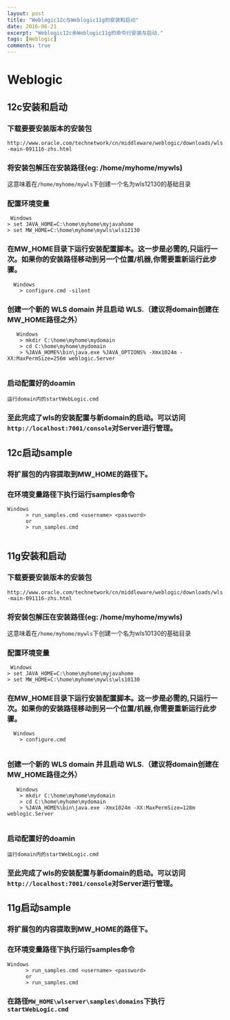 ```yaml
---
layout: post
title: "Weblogic12c与Weblogic11g的安装和启动"
date: 2016-06-21
excerpt: "Weblogic12c余Weblogic11g的命令行安装与启动."
tags: [Weblogic]
comments: true
---
```


# Weblogic
## 12c安装和启动
### 下载要要安装版本的安装包
`http://www.oracle.com/technetwork/cn/middleware/weblogic/downloads/wls-main-091116-zhs.html`
### 将安装包解压在安装路径(eg: /home/myhome/mywls)
这意味着在`/home/myhome/mywls`下创建一个名为wls12130的基础目录

### 配置环境变量

```
 Windows
> set JAVA_HOME=C:\home\myhome\myjavahome
> set MW_HOME=C:\home\myhome\mywls\wls12130

```
### 在MW_HOME目录下运行安装配置脚本。这一步是必需的,只运行一次。如果你的安装路径移动到另一个位置/机器,你需要重新运行此步骤。

```
  Windows
    > configure.cmd -silent
```
### 创建一个新的 WLS domain 并且启动 WLS.（建议将domain创建在MW_HOME路径之外）
```
   Windows
    > mkdir C:\home\myhome\mydomain
    > cd C:\home\myhome\mydomain
    > %JAVA_HOME%\bin\java.exe %JAVA_OPTIONS% -Xmx1024m -XX:MaxPermSize=256m weblogic.Server
    
```
### 启动配置好的doamin
`运行domain内的startWebLogic.cmd`
### 至此完成了wls的安装配置与新domain的启动。可以访问`http://localhost:7001/console`对Server进行管理。

## 12c启动sample
### 将扩展包的内容提取到MW_HOME的路径下。
### 在环境变量路径下执行运行samples命令
```
Windows
      > run_samples.cmd <username> <password>
      or
      > run_samples.cmd
      
```
## 11g安装和启动
### 下载要要安装版本的安装包
`http://www.oracle.com/technetwork/cn/middleware/weblogic/downloads/wls-main-091116-zhs.html`
### 将安装包解压在安装路径(eg: /home/myhome/mywls)

这意味着在`/home/myhome/mywls`下创建一个名为wls10130的基础目录

### 配置环境变量
```
 Windows
> set JAVA_HOME=C:\home\myhome\myjavahome
> set MW_HOME=C:\home\myhome\mywls\wls10130

```
### 在MW_HOME目录下运行安装配置脚本。这一步是必需的,只运行一次。如果你的安装路径移动到另一个位置/机器,你需要重新运行此步骤。
```
  Windows
    > configure.cmd
    
```
### 创建一个新的 WLS domain 并且启动 WLS.（建议将domain创建在MW_HOME路径之外）
```
   Windows
    > mkdir C:\home\myhome\mydomain
    > cd C:\home\myhome\mydomain
    > %JAVA_HOME%\bin\java.exe -Xmx1024m -XX:MaxPermSize=128m weblogic.Server
    
```
### 启动配置好的doamin
`运行domain内的startWebLogic.cmd`
### 至此完成了wls的安装配置与新domain的启动。可以访问`http://localhost:7001/console`对Server进行管理。

## 11g启动sample
### 将扩展包的内容提取到MW_HOME的路径下。
### 在环境变量路径下执行运行samples命令
```
Windows
      > run_samples.cmd <username> <password>
      or
      > run_samples.cmd
```
### 在路径`MW_HOME\wlserver\samples\domains`下执行`startWebLogic.cmd`
